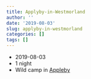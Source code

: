 ```yaml
---
title: Applyby-in-Westmorland
author: ''
date: '2019-08-03'
slug: applyby-in-westmorland
categories: []
tags: []
---
```


* 2019-08-03
* 1 night
* Wild camp in [Appleby](https://goo.gl/maps/9kcoxPtVeA6AU5cx7)
